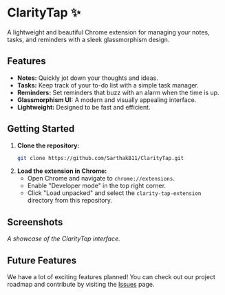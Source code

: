 # ClarityTap ✨

A lightweight and beautiful Chrome extension for managing your notes, tasks, and reminders with a sleek glassmorphism design.

## Features

- **Notes:** Quickly jot down your thoughts and ideas.
- **Tasks:** Keep track of your to-do list with a simple task manager.
- **Reminders:** Set reminders that buzz with an alarm when the time is up.
- **Glassmorphism UI:** A modern and visually appealing interface.
- **Lightweight:** Designed to be fast and efficient.

## Getting Started

1.  **Clone the repository:**
    ```bash
    git clone https://github.com/SarthakB11/ClarityTap.git
    ```
2.  **Load the extension in Chrome:**
    - Open Chrome and navigate to `chrome://extensions`.
    - Enable "Developer mode" in the top right corner.
    - Click "Load unpacked" and select the `clarity-tap-extension` directory from this repository.

## Screenshots

*A showcase of the ClarityTap interface.*

<!-- Add your screenshots here -->

## Future Features

We have a lot of exciting features planned! You can check out our project roadmap and contribute by visiting the [Issues](https://github.com/SarthakB11/ClarityTap/issues) page.
